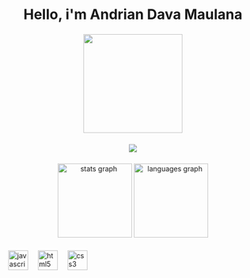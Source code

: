 <h1 align="center">Hello, i'm Andrian Dava Maulana</h1>

###

<div align="center">
  <img height="200" src="https://telegra.ph/file/455758f291ce86752ceb7.jpg"  />
</div>

###

<div align="center">
  <img src="https://profile-counter.glitch.me/Nahbot/count.svg?"  />
</div>

###

<div align="center">
  <img src="https://github-readme-stats.vercel.app/api?username=feri-irawan&hide_title=false&hide_rank=false&show_icons=true&include_all_commits=true&count_private=true&disable_animations=false&theme=dracula&locale=en&hide_border=false&order=1" height="150" alt="stats graph"  />
  <img src="https://github-readme-stats.vercel.app/api/top-langs?username=feri-irawan&locale=en&hide_title=false&layout=compact&card_width=320&langs_count=5&theme=dracula&hide_border=false&order=2" height="150" alt="languages graph"  />
</div>

###


###

###

<div align="left">
  <img src="https://cdn.jsdelivr.net/gh/devicons/devicon/icons/javascript/javascript-original.svg" height="40" alt="javascript logo"  />
  <img width="12" />
  <img src="https://cdn.jsdelivr.net/gh/devicons/devicon/icons/html5/html5-original.svg" height="40" alt="html5 logo"  />
  <img width="12" />
  <img src="https://cdn.jsdelivr.net/gh/devicons/devicon/icons/css3/css3-original.svg" height="40" alt="css3 logo"  />
</div>

###
